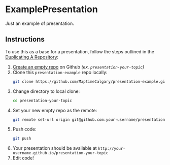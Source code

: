 # ExamplePresentation
Just an example of presentation.

## Instructions

To use this as a base for a presentation, follow the steps outlined in the [Duplicating A Repository](https://help.github.com/articles/duplicating-a-repository/):

1. [Create an empty repo](https://github.com/new) on Github _(ex. `presentation-your-topic`)_
1. Clone this `presentation-example` repo locally: 
    ``` bash
    git clone https://github.com/MaptimeCalgary/presentation-example.git presentation-your-topic
    ```
1. Change directory to local clone:
    ``` bash
    cd presentation-your-topic
    ```
1. Set your new empty repo as the remote:
    ``` bash
    git remote set-url origin git@github.com:your-username/presentation-your-topic
    ```
1. Push code:
    ``` bash
    git push
    ```
1. Your presentation should be available at `http://your-username.github.io/presentation-your-topic`
1. Edit code!
